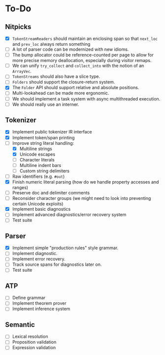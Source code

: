 # To-Do

## Nitpicks

- [x] `TokenStreamReaders` should maintain an enclosing span so that `next_loc` and `prev_loc` always return something
- [ ] A lot of parser code can be modernized with new idioms.
- [ ] The bump allocator could be reference-counted per page to allow for more precise memory deallocation, especially during visitor remaps.
- [ ] We can unify `try_collect` and `collect_into` with the notion of an `ArrayVec`.
- [ ] `TokenStreams` should also have a slice type.
- [ ] `Folders` should support the closure-return system.
- [x] The `Folder` API should support relative and absolute positions.
- [ ] Multi-lookahead can be made more ergonomic.
- [ ] We should implement a task system with async multithreaded execution.
- [ ] We should really use an interner.

## Tokenizer

- [x] Implement public tokenizer IR interface
- [x] Implement token/span printing
- [ ] Improve string literal handling:
    - [x] Multiline strings
    - [x] Unicode escapes
    - [ ] Character literals
    - [ ] Multiline indent bars
    - [ ] Custom string delimiters
- [ ] Raw identifiers (e.g. `#out`)
- [x] Finish numeric literal parsing (how do we handle property accesses and ranges)
- [ ] Preserve doc and delimiter comments
- [ ] Reconsider character groups (we might need to look into preventing certain Unicode exploits)
- [x] Implement basic diagnostics
- [ ] Implement advanced diagnostics/error recovery system
- [ ] Test suite

## Parser

- [x] Implement simple "production rules" style grammar.
- [ ] Implement diagnostic.
- [ ] Implement error recovery.
- [ ] Track source spans for diagnostics later on.
- [ ] Test suite

## ATP

- [ ] Define grammar
- [ ] Implement theorem prover
- [ ] Implement inference system

## Semantic

- [ ] Lexical resolution
- [ ] Proposition validation
- [ ] Expression validation

